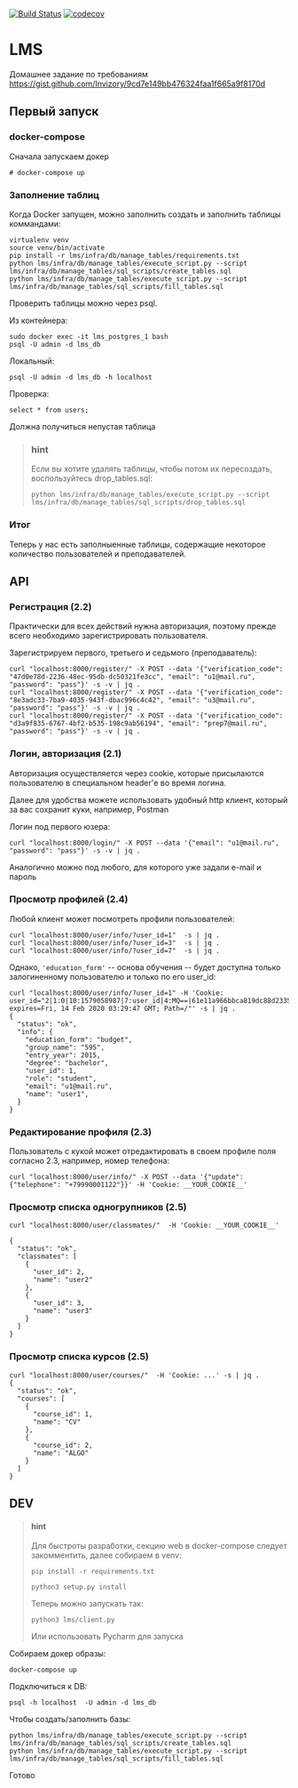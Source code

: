 [![Build Status](https://travis-ci.org/ulyanin/LMS.svg?branch=master)](https://travis-ci.org/ulyanin/LMS) [![codecov](https://codecov.io/gh/litdarya/LMS/branch/master/graph/badge.svg)](https://codecov.io/gh/ulyanin/LMS)

# LMS

Домашнее задание по требованиям https://gist.github.com/Invizory/9cd7e149bb476324faa1f665a9f8170d

## Первый запуск

### docker-compose
Сначала запускаем докер
```(bash)
# docker-compose up
```

### Заполнение таблиц

Когда Docker запущен, можно заполнить создать и заполнить таблицы коммандами:
```(bash)
virtualenv venv
source venv/bin/activate
pip install -r lms/infra/db/manage_tables/requirements.txt
python lms/infra/db/manage_tables/execute_script.py --script lms/infra/db/manage_tables/sql_scripts/create_tables.sql
python lms/infra/db/manage_tables/execute_script.py --script lms/infra/db/manage_tables/sql_scripts/fill_tables.sql

```

Проверить таблицы можно через psql.

Из контейнера:
```(bash)
sudo docker exec -it lms_postgres_1 bash
psql -U admin -d lms_db
```
Локальный:
```(bash)
psql -U admin -d lms_db -h localhost
```
Проверка:
```(postgresql)
select * from users;
```
Должна получиться непустая таблица

> ### hint
> Если вы хотите удалять таблицы, чтобы потом их пересоздать, воспользуйтесь drop_tables.sql:
> ```(bash)
> python lms/infra/db/manage_tables/execute_script.py --script lms/infra/db/manage_tables/sql_scripts/drop_tables.sql
> ```

### Итог
Теперь у нас есть заполныенные таблицы, содержащие некоторое количество пользователей и преподавателей.

## API

### Регистрация (2.2)

Практически для всех действий нужна авторизация, поэтому прежде всего необходимо зарегистрировать пользователя.

Зарегистрируем первого, третьего и седьмого (преподаватель):
```(bash)
curl "localhost:8000/register/" -X POST --data '{"verification_code": "47d0e78d-2236-48ec-95db-dc50321fe3cc", "email": "u1@mail.ru", "password": "pass"}' -s -v | jq .
curl "localhost:8000/register/" -X POST --data '{"verification_code": "8e3adc33-7ba9-4035-943f-dbac996c4c42", "email": "u3@mail.ru", "password": "pass"}' -s -v | jq .
curl "localhost:8000/register/" -X POST --data '{"verification_code": "d3a9f835-6767-4bf2-b535-198c9ab56194", "email": "prep7@mail.ru", "password": "pass"}' -s -v | jq .
```

### Логин, авторизация (2.1)

Авторизация осуществляется через cookie, которые присылаются пользователю в специальном header'е во время логина.

Далее для удобства можете использовать удобный http клиент, который за вас сохранит куки, например, Postman

Логин под первого юзера:
```(bash)
curl "localhost:8000/login/" -X POST --data '{"email": "u1@mail.ru", "password": "pass"}' -s -v | jq .
```
Аналогично можно под любого, для которого уже задали e-mail и пароль

### Просмотр профилей (2.4)
Любой клиент может посмотреть профили пользователей:

```(bash)
curl "localhost:8000/user/info/?user_id=1"  -s | jq .
curl "localhost:8000/user/info/?user_id=3"  -s | jq .
curl "localhost:8000/user/info/?user_id=7"  -s | jq .
```

Однако, `'education_form'` -- основа обучения -- будет доступна только залогиненному пользователю и только по его user_id:
```(bash)
curl "localhost:8000/user/info/?user_id=1" -H 'Cookie: user_id="2|1:0|10:1579058987|7:user_id|4:MQ==|61e11a966bbca819dc88d23355138006e9e219a9669ef2ab632dd724ff0eed7c"; expires=Fri, 14 Feb 2020 03:29:47 GMT; Path=/"' -s | jq .
{
  "status": "ok",
  "info": {
    "education_form": "budget",
    "group_name": "595",
    "entry_year": 2015,
    "degree": "bachelor",
    "user_id": 1,
    "role": "student",
    "email": "u1@mail.ru",
    "name": "user1",
  }
}
```
 
### Редактирование профиля (2.3)
Пользователь с кукой может отредактировать
в своем профиле поля согласно 2.3, например, номер телефона:
```(bash)
curl "localhost:8000/user/info/" -X POST --data '{"update": {"telephone": "+79990001122"}}' -H 'Cookie: __YOUR_COOKIE__'
```

### Просмотр списка одногрупников (2.5)
```(bash)
curl "localhost:8000/user/classmates/"  -H 'Cookie: __YOUR_COOKIE__'

{
  "status": "ok",
  "classmates": [
    {
      "user_id": 2,
      "name": "user2"
    },
    {
      "user_id": 3,
      "name": "user3"
    }
  ]
}
```

### Просмотр списка курсов (2.5)

```(bash)
curl "localhost:8000/user/courses/"  -H 'Cookie: ...' -s | jq .
{
  "status": "ok",
  "courses": [
    {
      "course_id": 1,
      "name": "CV"
    },
    {
      "course_id": 2,
      "name": "ALGO"
    }
  ]
}
```



## DEV
> #### hint
> Для быстроты разработки, секцию web в docker-compose следует закомментить, 
> далее собираем в venv:
>
> `pip install -r requirements.txt`
>
> `python3 setup.py install`
>
> Теперь можно запускать так:
> 
> `python3 lms/client.py `
>
> Или использовать Pycharm для запуска

Собираем докер образы:

```(bash)
docker-compose up
```

Подключиться к DB:
```(bash)
psql -h localhost  -U admin -d lms_db
```

Чтобы создать/заполнить базы:
```(bash)
python lms/infra/db/manage_tables/execute_script.py --script lms/infra/db/manage_tables/sql_scripts/create_tables.sql
python lms/infra/db/manage_tables/execute_script.py --script lms/infra/db/manage_tables/sql_scripts/fill_tables.sql
```

Готово
